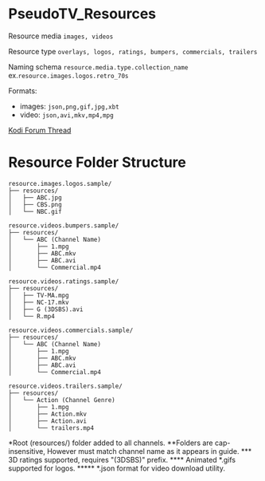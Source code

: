 
# PseudoTV_Resources

Resource media `images, videos`

Resource type `overlays, logos, ratings, bumpers, commercials, trailers`

Naming schema `resource.media.type.collection_name` ex.`resource.images.logos.retro_70s`

Formats:
 - images: `json,png,gif,jpg,xbt`
 - video: `json,avi,mkv,mp4,mpg`

[Kodi Forum Thread](https://forum.kodi.tv/showthread.php?tid=347359)


# Resource Folder Structure

    resource.images.logos.sample/
    ├── resources/
    │   ├── ABC.jpg
    │   ├── CBS.png
    │   └── NBC.gif

    resource.videos.bumpers.sample/
    ├── resources/
    │   └── ABC (Channel Name)
    │       ├── 1.mpg
    │       ├── ABC.mkv
    │       ├── ABC.avi
    │       └── Commercial.mp4

    resource.videos.ratings.sample/
    ├── resources/
    │   ├── TV-MA.mpg
    │   ├── NC-17.mkv
    │   ├── G (3DSBS).avi
    │   └── R.mp4

    resource.videos.commercials.sample/
    ├── resources/
    │   └── ABC (Channel Name)
    │       ├── 1.mpg
    │       ├── ABC.mkv
    │       ├── ABC.avi
    │       └── Commercial.mp4

    resource.videos.trailers.sample/
    ├── resources/
    │   └── Action (Channel Genre)
    │       ├── 1.mpg
    │       ├── Action.mkv
    │       ├── Action.avi
    │       └── trailers.mp4
          
*Root (resources/) folder added to all channels.
**Folders are cap-insensitive, However must match channel name as it appears in guide.
*** 3D ratings supported, requires "(3DSBS)" prefix.
**** Animated *.gifs supported for logos.
***** *.json format for video download utility. 
